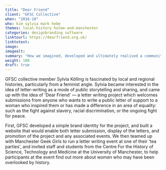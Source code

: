 ```yaml
---
title: "Dear Friend"
client: "GFSC Collective"
when: "2016-18"
who: kim sylvia mark hebe
themes: local-history hulme-and-manchester
categories: designbranding software
linktourl: https://dearfriend.org.uk/
linktotext:
image:
imagealt:
summary: "How we imagined, developed and ultimately realised a community-led project aimed at celebrating women in public life and telling the stories of past struggles for liberation."
weight: 100
draft: true
---
```


GFSC collective member Sylvia Kölling is fascinated by local and regional histories, particularly from a feminist angle. Sylvia became interested in the idea of letter-writing as a mode of public storytelling and sharing, and came up with the idea of 'Dear Friend' — a letter writing project which welcomes submissions from anyone who wants to write a public letter of support to a woman who inspired them or has made a difference in an area of equality: such as the fight against slavery, racial discrimination, or the ongoing fight for peace.

First, GFSC developed a simple brand identity for the project, and built a website that would enable both letter submission, display of the letters, and promotion of the project and any associated events. We then teamed up with Manchester Geek Girls to run a letter writing event at one of their 'tea parties', and invited staff and students from the Centre For the History of Science, Technology and Medicine at the University of Manchester, to help participants at the event find out more about women who may have been overlooked by history.
